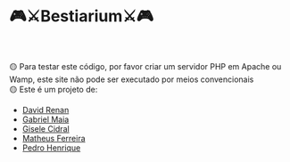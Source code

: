 # 🎮⚔️Bestiarium⚔️🎮
<br/><br/>
🟡 Para testar este código, por favor criar um servidor PHP em Apache ou Wamp, este site não pode ser executado por meios convencionais<br>
🟡 Este é um projeto de:<br>
  * [David Renan](https://github.com/Renanrj)
  * [Gabriel Maia](https://github.com/DeveloperMaia/DeveloperMaia)
  * [Gisele Cidral](https://github.com/Gisele7)
  * [Matheus Ferreira](https://github.com/MatheusFRocha)
  * [Pedro Henrique](https://github.com/pedrocorrea2002) 
